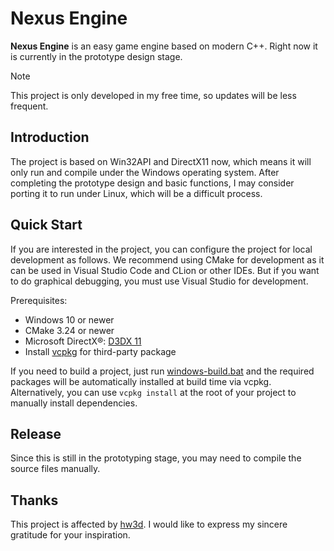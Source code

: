 # Nexus Engine

**Nexus Engine** is an easy game engine based on modern C++. Right now it is currently in the prototype design stage.

> [!NOTE]
> This project is only developed in my free time, so updates will be less frequent.

## Introduction

The project is based on Win32API and DirectX11 now, which means it will only run and compile under the Windows operating
system.
After completing the prototype design and basic functions, I may consider porting it to run under Linux, which will be a
difficult process.

## Quick Start

If you are interested in the project, you can configure the project for local development as follows. We recommend using
CMake for development as it can be used in Visual Studio Code and CLion or other IDEs. But if you want to do graphical
debugging, you must use Visual Studio for development.

Prerequisites:

- Windows 10 or newer
- CMake 3.24 or newer
- Microsoft DirectX®: [D3DX
11](https://learn.microsoft.com/en-us/windows/win32/direct3d11/d3d11-graphics-reference-d3dx11)
- Install [vcpkg](https://github.com/microsoft/vcpkg) for third-party package

If you need to build a project, just run [windows-build.bat](windows-build.bat) and the required packages will be
automatically installed at build time via vcpkg.
Alternatively, you can use `vcpkg install` at the root of your project to manually install dependencies.

## Release

Since this is still in the prototyping stage, you may need to compile the source files manually.

## Thanks

This project is affected by [hw3d](https://github.com/planetchili/hw3d). I would like to express my sincere gratitude
for your inspiration.